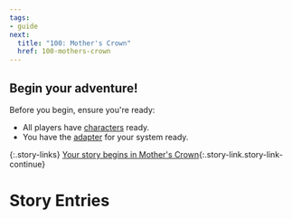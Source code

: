 ```yaml
---
tags:
- guide
next:
  title: "100: Mother's Crown"
  href: 100-mothers-crown
---
```


## Begin your adventure!

Before you begin, ensure you're ready:

* All players have [characters](040-starter-characters.md) ready.
* You have the [adapter](600-adapters.md) for your system ready.

{:.story-links}
[Your story begins in Mother's Crown](100-mothers-crown.md){:.story-link.story-link-continue}

# Story Entries
